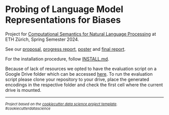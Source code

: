 Probing of Language Model Representations for Biases
==============================

Project for [Computational Semantics for Natural Language Processing](https://www.mrinmaya.io/teaching_csnlp24) at ETH Zürich, Spring Semester 2024.

See our [proposal](docs/proposal.pdf), [progress report](docs/Progress_Report.pdf), [poster](docs/poster.pdf) and [final report](docs/Final_Report.pdf).

For the installation procedure, follow [INSTALL.md](docs/INSTALL.md).

Because of lack of resources we opted to have the evaluation script on a Google Drive folder which can be accessed [here](https://colab.research.google.com/drive/1_16Jw_MPmz3fw_TCK7f0mDv9CywEYOEG?usp=drive_link). To run the evaluation script please clone your repository to your drive, place the generated encodings in the respective folder and check the first cell where the current drive is mounted.

--------

<p><small><i>Project based on the <a target="_blank" href="https://drivendata.github.io/cookiecutter-data-science/">cookiecutter data science project template</a>. #cookiecutterdatascience</i></small></p>
